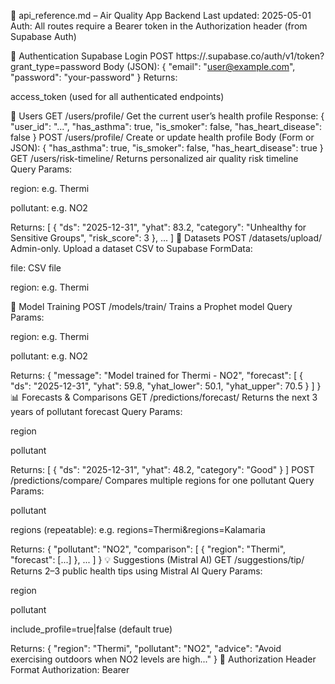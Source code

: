 📄 api_reference.md – Air Quality App Backend
Last updated: 2025-05-01
Auth: All routes require a Bearer <JWT> token in the Authorization header (from Supabase Auth)

🔐 Authentication
Supabase Login
POST https://<your-supabase-url>.supabase.co/auth/v1/token?grant_type=password
Body (JSON):
{
  "email": "user@example.com",
  "password": "your-password"
}
Returns:

access_token (used for all authenticated endpoints)

👤 Users
GET /users/profile/
Get the current user’s health profile
Response:
{
  "user_id": "...",
  "has_asthma": true,
  "is_smoker": false,
  "has_heart_disease": false
}
POST /users/profile/
Create or update health profile
Body (Form or JSON):
{
  "has_asthma": true,
  "is_smoker": false,
  "has_heart_disease": true
}
GET /users/risk-timeline/
Returns personalized air quality risk timeline
Query Params:

region: e.g. Thermi

pollutant: e.g. NO2

Returns:
[
  {
    "ds": "2025-12-31",
    "yhat": 83.2,
    "category": "Unhealthy for Sensitive Groups",
    "risk_score": 3
  },
  ...
]
📁 Datasets
POST /datasets/upload/
Admin-only. Upload a dataset CSV to Supabase
FormData:

file: CSV file

region: e.g. Thermi

🤖 Model Training
POST /models/train/
Trains a Prophet model
Query Params:

region: e.g. Thermi

pollutant: e.g. NO2

Returns:
{
  "message": "Model trained for Thermi - NO2",
  "forecast": [
    {
      "ds": "2025-12-31",
      "yhat": 59.8,
      "yhat_lower": 50.1,
      "yhat_upper": 70.5
    }
  ]
}
📊 Forecasts & Comparisons
GET /predictions/forecast/
Returns the next 3 years of pollutant forecast
Query Params:

region

pollutant

Returns:
[
  {
    "ds": "2025-12-31",
    "yhat": 48.2,
    "category": "Good"
  }
]
POST /predictions/compare/
Compares multiple regions for one pollutant
Query Params:

pollutant

regions (repeatable): e.g. regions=Thermi&regions=Kalamaria

Returns:
{
  "pollutant": "NO2",
  "comparison": [
    {
      "region": "Thermi",
      "forecast": [...]
    },
    ...
  ]
}
💡 Suggestions (Mistral AI)
GET /suggestions/tip/
Returns 2–3 public health tips using Mistral AI
Query Params:

region

pollutant

include_profile=true|false (default true)

Returns:
{
  "region": "Thermi",
  "pollutant": "NO2",
  "advice": "Avoid exercising outdoors when NO2 levels are high..."
}
🔐 Authorization Header Format
Authorization: Bearer <your-access-token>